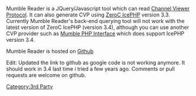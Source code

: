 Mumble Reader is a JQuery/Javascript tool which can read [Channel Viewer
Protocol](Channel_Viewer_Protocol "wikilink"). It can also generate CVP
using [ZeroC IcePHP](http://www.zeroc.com/icephp.html) version 3.3.
Currently Mumble Reader's back-end querying tool will not work with the
latest version of ZeroC IcePHP (version 3.4), although you can use
another CVP provider such as [Mumble PHP
Interface](Mumble_PHP_Interface "wikilink") which does support IcePHP
version 3.4.

Mumble Reader is hosted on
[Github](https://github.com/Pimmetje/mumblereader)

Edit: Updated the link to github as google code is not working anymore.
It should work in 3.4 last time i tried a few years ago. Comments or
pull requests are welcome on github.

[Category:3rd Party](Category:3rd_Party "wikilink")